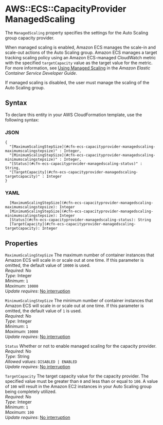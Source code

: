 # AWS::ECS::CapacityProvider ManagedScaling<a name="aws-properties-ecs-capacityprovider-managedscaling"></a>

The `ManagedScaling` property specifies the settings for the Auto Scaling group capacity provider\.

When managed scaling is enabled, Amazon ECS manages the scale\-in and scale\-out actions of the Auto Scaling group\. Amazon ECS manages a target tracking scaling policy using an Amazon ECS\-managed CloudWatch metric with the specified `targetCapacity` value as the target value for the metric\. For more information, see [Using Managed Scaling](https://docs.aws.amazon.com/AmazonECS/latest/developerguide/asg-capacity-providers.html#asg-capacity-providers-managed-scaling) in the *Amazon Elastic Container Service Developer Guide*\.

If managed scaling is disabled, the user must manage the scaling of the Auto Scaling group\.

## Syntax<a name="aws-properties-ecs-capacityprovider-managedscaling-syntax"></a>

To declare this entity in your AWS CloudFormation template, use the following syntax:

### JSON<a name="aws-properties-ecs-capacityprovider-managedscaling-syntax.json"></a>

```
{
  "[MaximumScalingStepSize](#cfn-ecs-capacityprovider-managedscaling-maximumscalingstepsize)" : Integer,
  "[MinimumScalingStepSize](#cfn-ecs-capacityprovider-managedscaling-minimumscalingstepsize)" : Integer,
  "[Status](#cfn-ecs-capacityprovider-managedscaling-status)" : String,
  "[TargetCapacity](#cfn-ecs-capacityprovider-managedscaling-targetcapacity)" : Integer
}
```

### YAML<a name="aws-properties-ecs-capacityprovider-managedscaling-syntax.yaml"></a>

```
  [MaximumScalingStepSize](#cfn-ecs-capacityprovider-managedscaling-maximumscalingstepsize): Integer
  [MinimumScalingStepSize](#cfn-ecs-capacityprovider-managedscaling-minimumscalingstepsize): Integer
  [Status](#cfn-ecs-capacityprovider-managedscaling-status): String
  [TargetCapacity](#cfn-ecs-capacityprovider-managedscaling-targetcapacity): Integer
```

## Properties<a name="aws-properties-ecs-capacityprovider-managedscaling-properties"></a>

`MaximumScalingStepSize`  <a name="cfn-ecs-capacityprovider-managedscaling-maximumscalingstepsize"></a>
The maximum number of container instances that Amazon ECS will scale in or scale out at one time\. If this parameter is omitted, the default value of `10000` is used\.  
*Required*: No  
*Type*: Integer  
*Minimum*: `1`  
*Maximum*: `10000`  
*Update requires*: [No interruption](https://docs.aws.amazon.com/AWSCloudFormation/latest/UserGuide/using-cfn-updating-stacks-update-behaviors.html#update-no-interrupt)

`MinimumScalingStepSize`  <a name="cfn-ecs-capacityprovider-managedscaling-minimumscalingstepsize"></a>
The minimum number of container instances that Amazon ECS will scale in or scale out at one time\. If this parameter is omitted, the default value of `1` is used\.  
*Required*: No  
*Type*: Integer  
*Minimum*: `1`  
*Maximum*: `10000`  
*Update requires*: [No interruption](https://docs.aws.amazon.com/AWSCloudFormation/latest/UserGuide/using-cfn-updating-stacks-update-behaviors.html#update-no-interrupt)

`Status`  <a name="cfn-ecs-capacityprovider-managedscaling-status"></a>
Whether or not to enable managed scaling for the capacity provider\.  
*Required*: No  
*Type*: String  
*Allowed values*: `DISABLED | ENABLED`  
*Update requires*: [No interruption](https://docs.aws.amazon.com/AWSCloudFormation/latest/UserGuide/using-cfn-updating-stacks-update-behaviors.html#update-no-interrupt)

`TargetCapacity`  <a name="cfn-ecs-capacityprovider-managedscaling-targetcapacity"></a>
The target capacity value for the capacity provider\. The specified value must be greater than `0` and less than or equal to `100`\. A value of `100` will result in the Amazon EC2 instances in your Auto Scaling group being completely utilized\.  
*Required*: No  
*Type*: Integer  
*Minimum*: `1`  
*Maximum*: `100`  
*Update requires*: [No interruption](https://docs.aws.amazon.com/AWSCloudFormation/latest/UserGuide/using-cfn-updating-stacks-update-behaviors.html#update-no-interrupt)